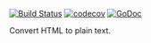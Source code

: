 [![Build Status](https://travis-ci.org/Teamwork/htmltotext.svg?branch=master)](https://travis-ci.org/Teamwork/htmltotext)
[![codecov](https://codecov.io/gh/Teamwork/htmltotext/branch/master/graph/badge.svg?token=n0k8YjbQOL)](https://codecov.io/gh/Teamwork/htmltotext)
[![GoDoc](https://godoc.org/github.com/Teamwork/htmltotext?status.svg)](https://godoc.org/github.com/Teamwork/htmltotext)

Convert HTML to plain text.
